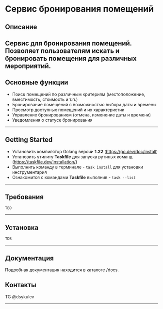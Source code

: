 # **Сервис бронирования помещений**

## **Описание**

Сервис для бронирования помещений. 
Позволяет пользователям искать и бронировать помещения для различных мероприятий.
---
## **Основные функции**
- Поиск помещений по различным критериям (местоположение, вместимость, стоимость и т.п.)
- Бронирование помещений с возможностью выбора даты и времени
- Просмотр доступных помещений и их характеристик
- Управление бронированием (отмена, изменение даты и времени)
- Уведомления о статусе бронирования
---
## **Getting Started**
- Установить компилятор Golang версии **1.22** (https://go.dev/doc/install)
- Установить утилиту **Taskfile** для запуска рутиных команд (https://taskfile.dev/installation/)
- Выполнить команду в терминале - `task install` для установки инструментария
- Ознакомится с командами **Taskfile** выполнив - `task --list`
---
## **Требования**
    TBD
---
## **Установка**
    TDB
---
## **Документация**
Подробная документация находится в каталоге /docs.

## **Контакты**
TG @dsykulev

---
